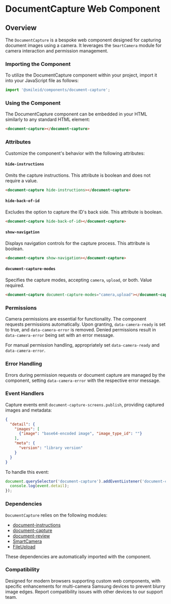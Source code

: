 # DocumentCapture Web Component

## Overview

The `DocumentCapture` is a bespoke web component designed for capturing document images using a camera. It leverages the `SmartCamera` module for camera interaction and permission management.

### Importing the Component

To utilize the DocumentCapture component within your project, import it into your JavaScript file as follows:

```js
import '@smileid/components/document-capture';
```

### Using the Component

The DocumentCapture component can be embedded in your HTML similarly to any standard HTML element:

```html
<document-capture></document-capture>
```

### Attributes

Customize the component's behavior with the following attributes:

#### `hide-instructions`

Omits the capture instructions. This attribute is boolean and does not require a value.

```html
<document-capture hide-instructions></document-capture>
```

#### `hide-back-of-id`

Excludes the option to capture the ID's back side. This attribute is boolean.

```html
<document-capture hide-back-of-id></document-capture>
```

#### `show-navigation`

Displays navigation controls for the capture process. This attribute is boolean.

```html
<document-capture show-navigation></document-capture>
```

#### `document-capture-modes`

Specifies the capture modes, accepting `camera`, `upload`, or both. Value required.

```html
<document-capture document-capture-modes="camera,upload"></document-capture>
```

### Permissions

Camera permissions are essential for functionality. The component requests permissions automatically. Upon granting, `data-camera-ready` is set to true, and `data-camera-error` is removed. Denied permissions result in `data-camera-error` being set with an error message.

For manual permission handling, appropriately set `data-camera-ready` and `data-camera-error`.

### Error Handling

Errors during permission requests or document capture are managed by the component, setting `data-camera-error` with the respective error message.

### Event Handlers

Capture events emit `document-capture-screens.publish`, providing captured images and metadata:

```json
{
  "detail": {
    "images": [
      {"image": "base64-encoded image", "image_type_id": ""}
    ],
    "meta": {
      "version": "library version"
    }
  }
}
```

To handle this event:

```js
document.querySelector('document-capture').addEventListener('document-capture-screens.publish', function(event) {
  console.log(event.detail);
});
```

### Dependencies

`DocumentCapture` relies on the following modules:

- [document-instructions](./document-instructions/README.md)
- [document-capture](./document-capture/README.md)
- [document-review](./document-review/README.md)
- [SmartCamera](../../../domain/camera/src/README.md)
- [FileUpload](../../../domain/file-upload/README.md)

These dependencies are automatically imported with the component.

### Compatibility

Designed for modern browsers supporting custom web components, with specific enhancements for multi-camera Samsung devices to prevent blurry image edges. Report compatibility issues with other devices to our support team.
